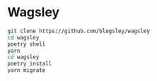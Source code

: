 # Wagsley

```bash
git clone https://github.com/blogsley/wagsley
cd wagsley
poetry shell
yarn
cd wagsley
poetry install
yarn migrate
```